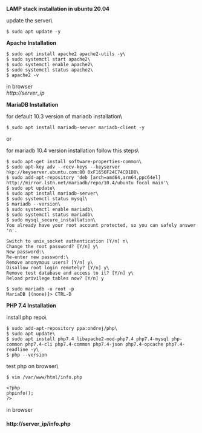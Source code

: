 __LAMP stack installation in ubuntu 20.04__

update the server\
```
$ sudo apt update -y
```
__Apache Installation__
```
$ sudo apt install apache2 apache2-utils -y\
$ sudo systemctl start apache2\
$ sudo systemctl enable apache2\
$ sudo systemctl status apache2\
$ apache2 -v
```
in browser\
*http://server_ip*

__MariaDB Installation__

for default 10.3 version of mariadb installation\
```
$ sudo apt install mariadb-server mariadb-client -y
```
or

for mariadb 10.4 version installation follow this steps\
```
$ sudo apt-get install software-properties-common\
$ sudo apt-key adv --recv-keys --keyserver hkp://keyserver.ubuntu.com:80 0xF1656F24C74CD1D8\
$ sudo add-apt-repository 'deb [arch=amd64,arm64,ppc64el] http://mirror.lstn.net/mariadb/repo/10.4/ubuntu focal main'\
$ sudo apt update\
$ sudo apt install mariadb-server\
$ sudo systemctl status mysql\
$ mariadb --version\
$ sudo systemctl enable mariadb\
$ sudo systemctl status mariadb\
$ sudo mysql_secure_installation\
You already have your root account protected, so you can safely answer 'n'.

Switch to unix_socket authentication [Y/n] n\
Change the root password? [Y/n] y\
New password:\
Re-enter new password:\
Remove anonymous users? [Y/n] y\
Disallow root login remotely? [Y/n] y\
Remove test database and access to it? [Y/n] y\
Reload privilege tables now? [Y/n] y

$ sudo mariadb -u root -p
MariaDB [(none)]> CTRL-D
```
__PHP 7.4 Installation__

install php repo\
```
$ sudo add-apt-repository ppa:ondrej/php\
$ sudo apt update\
$ sudo apt install php7.4 libapache2-mod-php7.4 php7.4-mysql php-common php7.4-cli php7.4-common php7.4-json php7.4-opcache php7.4-readline -y\
$ php --version
```
test php on browser\
```
$ vim /var/www/html/info.php

<?php 
phpinfo(); 
?>
```
in browser
#### http://server_ip/info.php
